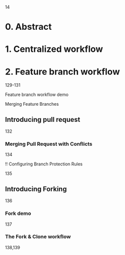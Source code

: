 14



# 0. Abstract





# 1. Centralized workflow







# 2. Feature branch workflow 



129-131





Feature branch workflow demo



Merging Feature Branches





## Introducing pull request



132





### Merging Pull Request with Conflicts

134





:bangbang: Configuring Branch Protection Rules

135



## Introducing Forking

136



### Fork demo

137



### The Fork & Clone workflow

138,139

